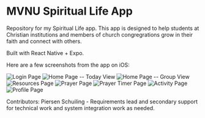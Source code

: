 # MVNU Spiritual Life App

Repository for my Spiritual Life app. This app is designed to help students at Christian institutions and members of church congregrations grow in their faith and connect with others.

Built with React Native + Expo.

Here are a few screenshots from the app on iOS:

![Login Page](/docs/screenshots/login.jpeg)
![Home Page -- Today View](/docs/screenshots/today.jpeg)
![Home Page -- Group View](/docs/screenshots/group.jpeg)
![Resources Page](/docs/screenshots/resources.jpeg)
![Prayer Page](/docs/screenshots/prayer.jpeg)
![Prayer Timer Page](/docs/screenshots/prayer_timer.jpeg)
![Activity Page](/docs/screenshots/activity.jpeg)
![Profile Page](/docs/screenshots/profile.jpeg)


Contributors:
    Piersen Schuiling - Requirements lead and secondary support for technical work and system integration work as needed. 
